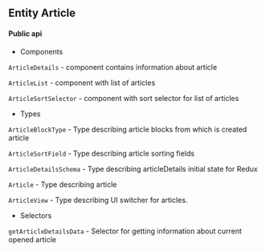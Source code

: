 ## Entity Article



#### Public api

- Components

`ArticleDetails` - component contains information about article

`ArticleList` -  component with list of articles

<!-- `ArticleViewSelector` - component switches display of articles list (plate, list) -->

`ArticleSortSelector` - component with sort selector for list of articles

<!-- `ArticleTypeTabs` - component with selector for type of the artticles -->

- Types

`ArticleBlockType` - Type describing article blocks from which is created article

`ArticleSortField` - Type describing article sorting fields

`ArticleDetailsSchema` - Type describing articleDetails initial state for Redux

`Article` - Type describing article

`ArticleView` - Type describing UI switcher for articles.

- Selectors

`getArticleDetailsData` - Selector for getting information about current opened article